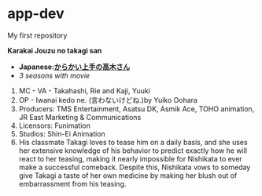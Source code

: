 # app-dev
 My first repository

**Karakai Jouzu no takagi san** 
- **Japanese:[からかい上手の高木さん]([https://www.example.com](https://myanimelist.net/anime/35860/Karakai_Jouzu_no_Takagi-san/)https://myanimelist.net/anime/35860/Karakai_Jouzu_no_Takagi-san/)**
- *3 seasons with movie*
 
1. MC - VA - Takahashi, Rie and Kaji, Yuuki
2. OP - Iwanai kedo ne. (言わないけどね.)by Yuiko Oohara
3. Producers: TMS Entertainment, Asatsu DK, Asmik Ace, TOHO animation, JR East Marketing & Communications
4. Licensors: Funimation
5. Studios: Shin-Ei Animation
7. His classmate Takagi loves to tease him on a daily basis, and she uses her extensive knowledge of his behavior to predict exactly how he will react to her teasing, making it nearly impossible for Nishikata to ever make a successful comeback. Despite this, Nishikata vows to someday give Takagi a taste of her own medicine by making her blush out of embarrassment from his teasing.

 
